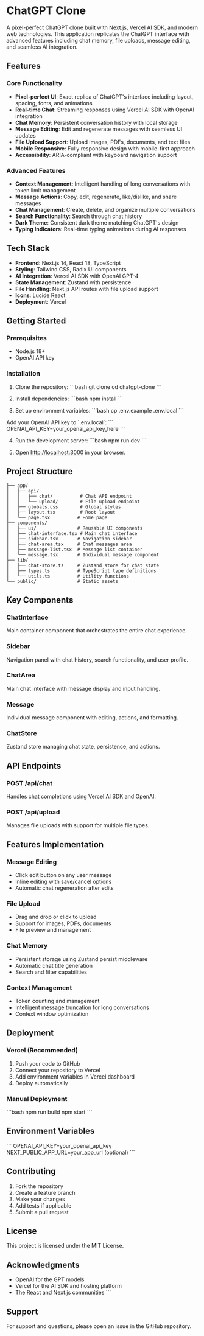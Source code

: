 # ChatGPT Clone

A pixel-perfect ChatGPT clone built with Next.js, Vercel AI SDK, and modern web technologies. This application replicates the ChatGPT interface with advanced features including chat memory, file uploads, message editing, and seamless AI integration.

## Features

### Core Functionality
- **Pixel-perfect UI**: Exact replica of ChatGPT's interface including layout, spacing, fonts, and animations
- **Real-time Chat**: Streaming responses using Vercel AI SDK with OpenAI integration
- **Chat Memory**: Persistent conversation history with local storage
- **Message Editing**: Edit and regenerate messages with seamless UI updates
- **File Upload Support**: Upload images, PDFs, documents, and text files
- **Mobile Responsive**: Fully responsive design with mobile-first approach
- **Accessibility**: ARIA-compliant with keyboard navigation support

### Advanced Features
- **Context Management**: Intelligent handling of long conversations with token limit management
- **Message Actions**: Copy, edit, regenerate, like/dislike, and share messages
- **Chat Management**: Create, delete, and organize multiple conversations
- **Search Functionality**: Search through chat history
- **Dark Theme**: Consistent dark theme matching ChatGPT's design
- **Typing Indicators**: Real-time typing animations during AI responses

## Tech Stack

- **Frontend**: Next.js 14, React 18, TypeScript
- **Styling**: Tailwind CSS, Radix UI components
- **AI Integration**: Vercel AI SDK with OpenAI GPT-4
- **State Management**: Zustand with persistence
- **File Handling**: Next.js API routes with file upload support
- **Icons**: Lucide React
- **Deployment**: Vercel

## Getting Started

### Prerequisites
- Node.js 18+ 
- OpenAI API key

### Installation

1. Clone the repository:
\`\`\`bash
git clone <repository-url>
cd chatgpt-clone
\`\`\`

2. Install dependencies:
\`\`\`bash
npm install
\`\`\`

3. Set up environment variables:
\`\`\`bash
cp .env.example .env.local
\`\`\`

Add your OpenAI API key to \`.env.local\`:
\`\`\`
OPENAI_API_KEY=your_openai_api_key_here
\`\`\`

4. Run the development server:
\`\`\`bash
npm run dev
\`\`\`

5. Open [http://localhost:3000](http://localhost:3000) in your browser.

## Project Structure

```
├── app/
│   ├── api/
│   │   ├── chat/          # Chat API endpoint
│   │   └── upload/        # File upload endpoint
│   ├── globals.css        # Global styles
│   ├── layout.tsx         # Root layout
│   └── page.tsx          # Home page
├── components/
│   ├── ui/               # Reusable UI components
│   ├── chat-interface.tsx # Main chat interface
│   ├── sidebar.tsx       # Navigation sidebar
│   ├── chat-area.tsx     # Chat messages area
│   ├── message-list.tsx  # Message list container
│   └── message.tsx       # Individual message component
├── lib/
│   ├── chat-store.ts     # Zustand store for chat state
│   ├── types.ts          # TypeScript type definitions
│   └── utils.ts          # Utility functions
└── public/               # Static assets
```

## Key Components

### ChatInterface
Main container component that orchestrates the entire chat experience.

### Sidebar
Navigation panel with chat history, search functionality, and user profile.

### ChatArea
Main chat interface with message display and input handling.

### Message
Individual message component with editing, actions, and formatting.

### ChatStore
Zustand store managing chat state, persistence, and actions.

## API Endpoints

### POST /api/chat
Handles chat completions using Vercel AI SDK and OpenAI.

### POST /api/upload
Manages file uploads with support for multiple file types.

## Features Implementation

### Message Editing
- Click edit button on any user message
- Inline editing with save/cancel options
- Automatic chat regeneration after edits

### File Upload
- Drag and drop or click to upload
- Support for images, PDFs, documents
- File preview and management

### Chat Memory
- Persistent storage using Zustand persist middleware
- Automatic chat title generation
- Search and filter capabilities

### Context Management
- Token counting and management
- Intelligent message truncation for long conversations
- Context window optimization

## Deployment

### Vercel (Recommended)
1. Push your code to GitHub
2. Connect your repository to Vercel
3. Add environment variables in Vercel dashboard
4. Deploy automatically

### Manual Deployment
\`\`\`bash
npm run build
npm start
\`\`\`

## Environment Variables

\`\`\`
OPENAI_API_KEY=your_openai_api_key
NEXT_PUBLIC_APP_URL=your_app_url (optional)
\`\`\`

## Contributing

1. Fork the repository
2. Create a feature branch
3. Make your changes
4. Add tests if applicable
5. Submit a pull request

## License

This project is licensed under the MIT License.

## Acknowledgments

- OpenAI for the GPT models
- Vercel for the AI SDK and hosting platform
- The React and Next.js communities
\`\`\`

## Support

For support and questions, please open an issue in the GitHub repository.
